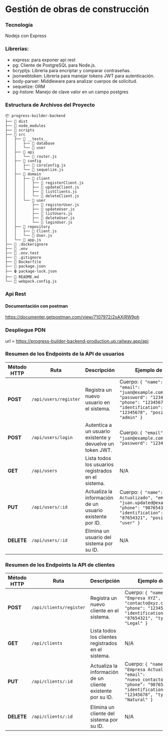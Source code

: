 # Gestión de obras de construcción
### Tecnología
Nodejs con Express

### Librerias:
- express: para exponer api rest
- pg: Cliente de PostgreSQL para Node.js.
- bcryptjs: Librería para encriptar y comparar contraseñas.
- jsonwebtoken: Librería para manejar tokens JWT para autenticación.
- body-parser: Middleware para analizar cuerpos de solicitud.
- sequelize: ORM
- pg-hstore: Manejo de clave valor en un campo postgres

### Estructura de Archivos del Proyecto
```
📦 progress-builder-backend  
├── 📁 dist  
├── 📁 node_modules  
├── 📁 scripts  
├── 📁 src  
│   ├── 📁 __tests__  
│   │   ├── 📁 database  
│   │   └── 📁 user  
│   ├── 📁 api  
│   │   └── 📝 router.js  
│   ├── 📁 config  
│   │   ├── 📝 corsConfig.js  
│   │   └── 📝 sequelize.js  
│   ├── 📁 domain  
│   │   ├── 📁 client  
│   │   │   ├── 📝 registerClient.js  
│   │   │   ├── 📝 updateClient.js  
│   │   │   ├── 📝 listClients.js  
│   │   │   └── 📝 deleteClient.js  
│   │   └── 📁 user  
│   │       ├── 📝 registerUser.js  
│   │       ├── 📝 updateUser.js  
│   │       ├── 📝 listUsers.js  
│   │       ├── 📝 deleteUser.js  
│   │       └── 📝 loginUser.js  
│   ├── 📁 repository  
│   │   ├── 📝 Client.js  
│   │   └── 📝 User.js  
│   └── 📝 app.js  
├── 📝 .dockerignore  
├── 📝 .env  
├── 📝 .env.test  
├── 📝 .gitignore  
├── 🐳 Dockerfile  
├── 📝 package.json  
├── 🔒 package-lock.json  
├── 📖 README.md  
└── 🧩 webpack.config.js
```

### Api Rest
#### Documentación con postman
https://documenter.getpostman.com/view/7107972/2sAXjRW9ph

### Despliegue PDN
url = https://progress-builder-backend-production.up.railway.app/api

### Resumen de los Endpoints de la API de usuarios

| Método HTTP | Ruta                  | Descripción                                               | Ejemplo de Uso                                                                                                                                           |
|-------------|-----------------------|-----------------------------------------------------------|----------------------------------------------------------------------------------------------------------------------------------------------------------|
| **POST**    | `/api/users/register` | Registra un nuevo usuario en el sistema.                  | Cuerpo: `{ "name": "Juan", "email": "juan@example.com", "password": "123456", "phone": "123456789", "identification": "12345678", "position": "admin" }` |
| **POST**    | `/api/users/login`    | Autentica a un usuario existente y devuelve un token JWT. | Cuerpo: `{ "email": "juan@example.com", "password": "123456" }`                                                                                          |
| **GET**     | `/api/users`          | Lista todos los usuarios registrados en el sistema.       | N/A                                                                                                                                                      |
| **PUT**     | `/api/users/:id`      | Actualiza la información de un usuario existente por ID.  | Cuerpo: `{ "name": "Juan Actualizado", "email": "juan.updated@example.com", "phone": "987654321", "identification": "87654321", "position": "user" }`    |
| **DELETE**  | `/api/users/:id`      | Elimina un usuario del sistema por su ID.                 | N/A                                                                                                                                                      |

### Resumen de los Endpoints la API de clientes

| Método HTTP | Ruta                          | Descripción                                                         | Ejemplo de Uso                                                                                                                                               |
|-------------|-------------------------------|---------------------------------------------------------------------|--------------------------------------------------------------------------------------------------------------------------------------------------------------|
| **POST**    | `/api/clients/register`       | Registra un nuevo cliente en el sistema.                            | Cuerpo: `{ "name": "Empresa XYZ", "email": "contacto@xyz.com", "phone": "123456789", "identification": "87654321", "type": "Legal" }`                        |
| **GET**     | `/api/clients`                | Lista todos los clientes registrados en el sistema.                 | N/A                                                                                                                                                          |
| **PUT**     | `/api/clients/:id`            | Actualiza la información de un cliente existente por su ID.          | Cuerpo: `{ "name": "Empresa Actualizada", "email": "nuevo_contacto@xyz.com", "phone": "987654321", "identification": "12345678", "type": "Natural" }`         |
| **DELETE**  | `/api/clients/:id`            | Elimina un cliente del sistema por su ID.                           | N/A                                                                                                                                                          |